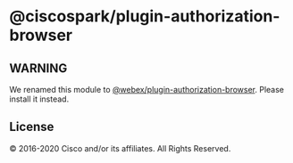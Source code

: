 # @ciscospark/plugin-authorization-browser

## WARNING

We renamed this module to [@webex/plugin-authorization-browser](https://www.npmjs.com/package/@webex/plugin-authorization-browser). Please install it instead.

## License

© 2016-2020 Cisco and/or its affiliates. All Rights Reserved.
